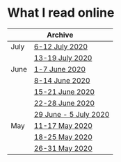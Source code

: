 # What I read online

<table class="tg">
<thead>
  <tr>
    <th class="tg-0pky" colspan="2">Archive</th>
  </tr>
</thead>
<tbody>
  <tr>
    <td class="tg-0pky">July</td>
    <td class="tg-0pky"><a href="https://medium.com/@cantzakas/what-i-read-online-6-12-july-2020-f05ddda74eb5?source=friends_link&sk=1fb8270b768fa8ef91690107129ab76e" target="_blank" rel="noopener noreferrer">6-12 July 2020</a></td>
  </tr>
  <tr>
    <td class="tg-0pky"></td>
    <td class="tg-0pky"><a href="https://medium.com/@cantzakas/what-i-read-online-13-19-july-2020-695f2c020c73?source=friends_link&sk=49e3b060e54d85bce379c42963d74717" target="_blank" rel="noopener noreferrer">13-19 July 2020</a></td>
  </tr>
  <tr>
    <td class="tg-0pky">June</td>
    <td class="tg-0pky"><a href="https://medium.com/@cantzakas/what-i-read-online-1-7-june2020-8935bfbbac95?source=friends_link&sk=d7816ffb35c7f3bbb33665cc505f31b2" target="_blank" rel="noopener noreferrer">1-7 June 2020</a></td>
  </tr>
  <tr>
    <td class="tg-0pky"></td>
    <td class="tg-0pky"><a href="https://medium.com/@cantzakas/what-i-read-online-8-14-june-2020-25824967750?source=friends_link&sk=64ff87011ab9e267aa54a2114f37fda2" target="_blank" rel="noopener noreferrer">8-14 June 2020</a></td>
  </tr>
  <tr>
    <td class="tg-0pky"></td>
    <td class="tg-0pky"><a href="https://medium.com/@cantzakas/what-i-read-online-15-21-june-2020-4b6e3e62bc3f?source=friends_link&sk=d765fc6d661f30b870bceb5c28d07b67" target="_blank" rel="noopener noreferrer">15-21 June 2020</a></td>
  </tr>
  <tr>
    <td class="tg-0pky"></td>
    <td class="tg-0pky"><a href="https://medium.com/@cantzakas/what-i-read-online-22-29-june-2020-228831c34a1b?source=friends_link&sk=49982ad03604cd2c78f54617a2db41ca" target="_blank" rel="noopener noreferrer">22-28 June 2020</a></td>
  </tr>
  <tr>
    <td class="tg-0pky"></td>
    <td class="tg-0pky"><a href="https://medium.com/@cantzakas/what-i-read-online-29-june-5-july-2020-1015f95a9fd4?source=friends_link&sk=eaaaef2f769c9d23e6a32106a4f9d10c" target="_blank" rel="noopener noreferrer">29 June - 5 July 2020</a></td>
  </tr>
  <tr>
    <td class="tg-0pky">May</td>
    <td class="tg-0pky"><a href="https://medium.com/@cantzakas/what-i-read-online-11-17-may-2020-73bd9a395d22?source=friends_link&sk=6bad45ccd735f96d1644955decfd4406" target="_blank" rel="noopener noreferrer">11-17 May 2020</a></td>
  </tr>
  <tr>
    <td class="tg-0pky"></td>
    <td class="tg-0pky"><a href="https://medium.com/@cantzakas/what-i-read-online-18-24-may-2020-703d0cea455c?source=friends_link&sk=0a384640e7b456c005e300ad78bfe560" target="_blank" rel="noopener noreferrer">18-25 May 2020</a></td>
  </tr>
  <tr>
    <td class="tg-0pky"></td>
    <td class="tg-0pky"><a href="https://medium.com/@cantzakas/what-i-read-online-25-31-may-2020-e3f48da286db?source=friends_link&sk=53ba3908faa7d577ad9bf3c3d7d64cc6" target="_blank" rel="noopener noreferrer">26-31 May 2020</a></td>
  </tr>
</tbody>
</table>
